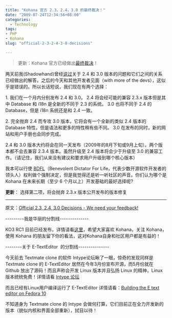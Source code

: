 ```yaml
---
title: "Kohana 官方 2.3，2.4，3.0 的最终裁决！"
date: "2009-07-24T12:34:56+08:00"
categories:
  - Technology
tags:
- PHP
- Kohana
slug: "official-2-3-2-4-3-0-decisions"

---
```


> 更新：Kohana 官方已经做出[最终裁决][]！

两天前我(Shadowhand)曾经[说过][]关于 2.4 和 3.0 版本的问题和它们之间的关系已经做出的解答。之后的今天和其他开发者见面（with more of the devs），这似乎是错误的。所以长话短说，我们现在有两个选择：

​1. 我们在一个月内分别发布 2.4 和 3.0。 2.4 将会经可能的兼容 2.3.x 版本但是其中 Database 和 i18n 是全新的不同于 2.3 的系统。 3.0 也将不同于 2.4 的 Database，但是 i18n 系统还是和 2.4 一致。

​2. 完全抛弃 2.4 而专攻 3.0 版本，它将会有一个全新的类似 2.4 版本的 Database 特性，但是语法和更多的特性稍有些不同。 3.0 在发布的同时，新的网站和用户手册也会同步完成。

2.4 和 3.0 版本大约将会在同一天发布（2009年的8月下旬或9月上旬）。两个版本都不会去兼容
2.3.4 版本。虽然升级至 2.4 版本将会少于升级至 3.0 的兼容工作。（请记住，我们从来没有建议和要求用户升级到哪个核心版本）

我本可以行使 [BDFL][]（Benevolent Dictator For Life，代表少数开源软件开发者的领头人）权利做个强制决定，但是我觉得还是听一听社区的声音。你们认为哪个是 Kohana 在未来长期（至少 6 个月以上）开发基础的最好选择呢?

**更新**： 选择第二项，将会抛弃 2.3.x 版本公开发布的版本修复

--------

原文：[Official 2.3, 2.4, 3.0 Decisions - We need your feedback!][]

---------我是华丽的分割线--------------

KO3 RC1 目前已经发布，详情请看[这里][]，希望大家喜欢 Kohana，关注
Kohana，使用 Kohana
的朋友留下你的看法，这对Kohana自身和社区用户都是有益的！

--------关于 E-TextEditor  的分割线---------------

今天前去 Textmate clone 的软件 Intype论坛瞅了一眼，惊奇的发现同样是
Textmate clone 的 E-TextEditor 居然在今年3月份宣布开源，而5月份就在
Github 放出了源码！而且声称会开发 Linux 版本并且弘扬 Linux 的精神，Linux
版本统统免费！详情请看 [Intype 论坛][]

而且已经有Linux用户编译运行了 E-TextEditor 详情请看：[Building the E text
editor on Fedora 10][]

不知道身为 Textmate clone 的 Intype
会做何打算，它们目前正在全力开发新的版本（貌似内核和界面全部重新），拭目以待！

  [最终裁决]: http://forum.khnfans.cn/topic/view/167/1.html
  [说过]: http://forum.kohanaphp.com/comments.php?DiscussionID=2835&page=6#Item_12
  [BDFL]: http://lmgtfy.com/?q=bdfl
  [Official 2.3, 2.4, 3.0 Decisions - We need your feedback!]: http://forum.kohanaphp.com/comments.php?DiscussionID=3043&page=1
  [这里]: http://forum.khnfans.cn/topic/view/168.html
  [Intype 论坛]: http://intype.info/forums/discussion/827/eeditor-going-open-source-open-company/#Item_0
  [Building the E text editor on Fedora 10]: http://fixnum.org/blog/2009/e_on_fedora
